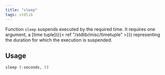```yaml
---
title: "sleep"
tags: stdlib
---
```


Function `sleep` suspends executed by the required time. It requires one argument, a [time tuple]({{< ref "/stdlib/misc/timetuple" >}}) representing the duration for which the execution is suspended.

## Usage
```haskell
sleep (:seconds, 5)
```
